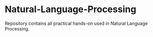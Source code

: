# Natural-Language-Processing
Repository contains all practical hands-on used in Natural Language Processing.

